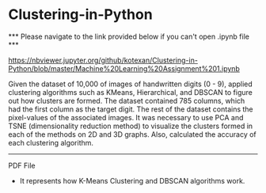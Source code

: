 # Clustering-in-Python

*** Please navigate to the link provided below if you can't open .ipynb file ***

https://nbviewer.jupyter.org/github/kotexan/Clustering-in-Python/blob/master/Machine%20Learning%20Assignment%201.ipynb

Given the dataset of 10,000 of images of handwritten digits (0 - 9), applied clustering algorithms such as KMeans, Hierarchical, and DBSCAN to figure out how clusters are formed. The dataset contained 785 columns, which had the first column as the target digit. The rest of the dataset contains the pixel-values of the associated images. It was necessary to use PCA and TSNE (dimensionality reduction method) to visualize the clusters formed in each of the methods on 2D and 3D graphs. Also, calculated the accuracy of each clustering algorithm. 

------------------------------------------------------------------------------------------------------------------------------------------
PDF File
- It represents how K-Means Clustering and DBSCAN algorithms work. 
